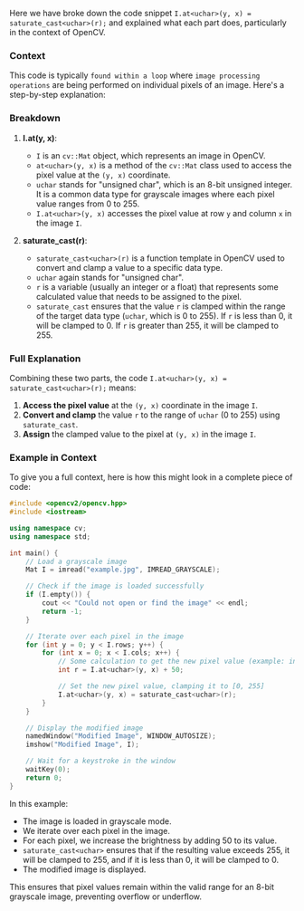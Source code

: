 Here we have broke  down the code snippet `I.at<uchar>(y, x) = saturate_cast<uchar>(r);` and explained  what each part does, particularly in the context of OpenCV.

### Context

This code is typically `found within a loop` where `image processing operations` are being performed on individual pixels of an image. Here's a step-by-step explanation:

### Breakdown

1. **I.at<uchar>(y, x)**:
   - `I` is an `cv::Mat` object, which represents an image in OpenCV.
   - `at<uchar>(y, x)` is a method of the `cv::Mat` class used to access the pixel value at the `(y, x)` coordinate.
   - `uchar` stands for "unsigned char", which is an 8-bit unsigned integer. It is a common data type for grayscale images where each pixel value ranges from 0 to 255.
   - `I.at<uchar>(y, x)` accesses the pixel value at row `y` and column `x` in the image `I`.

2. **saturate_cast<uchar>(r)**:
   - `saturate_cast<uchar>(r)` is a function template in OpenCV used to convert and clamp a value to a specific data type. 
   - `uchar` again stands for "unsigned char".
   - `r` is a variable (usually an integer or a float) that represents some calculated value that needs to be assigned to the pixel.
   - `saturate_cast` ensures that the value `r` is clamped within the range of the target data type (`uchar`, which is 0 to 255). If `r` is less than 0, it will be clamped to 0. If `r` is greater than 255, it will be clamped to 255.

### Full Explanation

Combining these two parts, the code `I.at<uchar>(y, x) = saturate_cast<uchar>(r);` means:

1. **Access the pixel value** at the `(y, x)` coordinate in the image `I`.
2. **Convert and clamp** the value `r` to the range of `uchar` (0 to 255) using `saturate_cast`.
3. **Assign** the clamped value to the pixel at `(y, x)` in the image `I`.

### Example in Context

To give you a full context, here is how this might look in a complete piece of code:

```cpp
#include <opencv2/opencv.hpp>
#include <iostream>

using namespace cv;
using namespace std;

int main() {
    // Load a grayscale image
    Mat I = imread("example.jpg", IMREAD_GRAYSCALE);

    // Check if the image is loaded successfully
    if (I.empty()) {
        cout << "Could not open or find the image" << endl;
        return -1;
    }

    // Iterate over each pixel in the image
    for (int y = 0; y < I.rows; y++) {
        for (int x = 0; x < I.cols; x++) {
            // Some calculation to get the new pixel value (example: increase brightness)
            int r = I.at<uchar>(y, x) + 50;

            // Set the new pixel value, clamping it to [0, 255]
            I.at<uchar>(y, x) = saturate_cast<uchar>(r);
        }
    }

    // Display the modified image
    namedWindow("Modified Image", WINDOW_AUTOSIZE);
    imshow("Modified Image", I);

    // Wait for a keystroke in the window
    waitKey(0);
    return 0;
}
```

In this example:

- The image is loaded in grayscale mode.
- We iterate over each pixel in the image.
- For each pixel, we increase the brightness by adding 50 to its value.
- `saturate_cast<uchar>` ensures that if the resulting value exceeds 255, it will be clamped to 255, and if it is less than 0, it will be clamped to 0.
- The modified image is displayed.

This ensures that pixel values remain within the valid range for an 8-bit grayscale image, preventing overflow or underflow.
